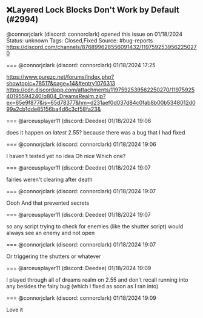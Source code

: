 ## ❌Layered Lock Blocks Don't Work by Default (#2994)
@connorjclark (discord: connorclark) opened this issue on 01/18/2024
Status: unknown
Tags: Closed,Fixed
Source: #bug-reports https://discord.com/channels/876899628556091432/1197592539562250270


=== @connorjclark (discord: connorclark) 01/18/2024 17:25

https://www.purezc.net/forums/index.php?showtopic=78517&page=14&#entry1076313
https://cdn.discordapp.com/attachments/1197592539562250270/1197592540195594240/q804_DreamsRealm.zip?ex=65e9f877&is=65d78377&hm=d231aef0d037d84c0fab8b00b5348012d099a2cb1dde85156ba4d6c3cf58fa23&

=== @arceusplayer11 (discord: Deedee) 01/18/2024 19:06

does it happen on *latest* 2.55?
because there was a bug that I had fixed

=== @connorjclark (discord: connorclark) 01/18/2024 19:06

I haven't tested yet no idea
Oh nice
Which one?

=== @arceusplayer11 (discord: Deedee) 01/18/2024 19:07

fairies weren't clearing after death

=== @connorjclark (discord: connorclark) 01/18/2024 19:07

Oooh
And that prevented secrets

=== @arceusplayer11 (discord: Deedee) 01/18/2024 19:07

so any script trying to check for enemies (like the shutter script) would always see an enemy and not open

=== @connorjclark (discord: connorclark) 01/18/2024 19:07

Or triggering the shutters or whatever

=== @arceusplayer11 (discord: Deedee) 01/18/2024 19:09

I played through all of dreams realm on 2.55 and don't recall running into any besides the fairy bug (which I fixed as soon as I ran into)

=== @connorjclark (discord: connorclark) 01/18/2024 19:09

Love it
